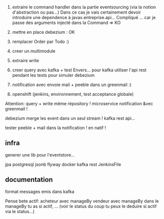 1. extraire le command handler dans la partie eventsourcing (via la notion d'abstraction ou pas...)
Dans ce cas je vais certainement devoir introduire une dependence à javax.entreprise.api...
Compliqué ... car je passe des arguments injecté dans la Command
=> KO

1. mettre en place debezium : OK
1. remplacer Order par Todo :)

1. creer un multimodule

1. extraire write
1. creer query avec kafka + test Envers... pour kafka utiliser l'api rest pendant les tests pour simuler debezium
1. notification avec envoie mail + peeble dans un greenmail :)

1. openshift (jenkins, environnement, test acceptance globale)

Attention: query + write même répository !
microservice notification &vec greenmail !

debezium merge les event dans un seul stream !
kafka rest api...

tester peeble + mail dans la notification !
en natif !

## infra

generer une lib pour l'eventstore...

jpa
postgresql
jsonb
flyway
docker
kafka
rest
JenkinsFile


## documentation

format messages emis dans kafka


Pense bete
actif:
acheteur avec manageBy
vendeur avec manageBy
dans le manageBy tu as si actif, ... (voir le status du coup tu peux le deduire si actif via le status...)

